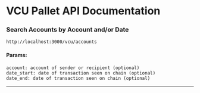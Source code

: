 # VCU Pallet API Documentation

### Search Accounts by Account and/or Date
```
http://localhost:3000/vcu/accounts
```
#### Params:
```
account: account of sender or recipient (optional)
date_start: date of transaction seen on chain (optional)
date_end: date of transaction seen on chain (optional)
```

---